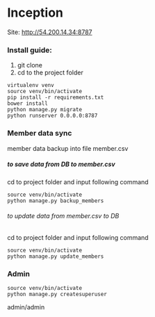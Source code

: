 # Inception

Site: http://54.200.14.34:8787

### Install guide:
1. git clone
2. cd to the project folder
```
virtualenv venv
source venv/bin/activate
pip install -r requirements.txt
bower install
python manage.py migrate
python runserver 0.0.0.0:8787
```

### Member data sync
member data backup into file member.csv

##### to save data from DB to member.csv
cd to project folder and input following command
```
source venv/bin/activate
python manage.py backup_members
```

###### to update data from member.csv to DB
cd to project folder and input following command
```
source venv/bin/activate
python manage.py update_members
```


### Admin
```
source venv/bin/activate
python manage.py createsuperuser

```

admin/admin
